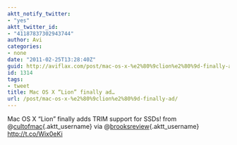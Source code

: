 ```yaml
---
aktt_notify_twitter:
- "yes"
aktt_twitter_id:
- "41187837302943744"
author: Avi
categories:
- none
date: "2011-02-25T13:28:40Z"
guid: http://aviflax.com/post/mac-os-x-%e2%80%9clion%e2%80%9d-finally-ad/
id: 1314
tags:
- tweet
title: Mac OS X “Lion” finally ad…
url: /post/mac-os-x-%e2%80%9clion%e2%80%9d-finally-ad/
---
```

Mac OS X “Lion” finally adds TRIM support for SSDs! from @[cultofmac](http://twitter.com/cultofmac){.aktt_username} via @[brooksreview](http://twitter.com/brooksreview){.aktt_username} <a href="http://t.co/Wix0eKi" rel="nofollow">http://t.co/Wix0eKi</a>